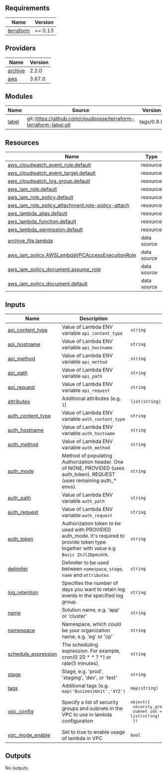 <!-- markdownlint-disable -->
## Requirements

| Name | Version |
|------|---------|
| <a name="requirement_terraform"></a> [terraform](#requirement\_terraform) | >= 0.13 |

## Providers

| Name | Version |
|------|---------|
| <a name="provider_archive"></a> [archive](#provider\_archive) | 2.2.0 |
| <a name="provider_aws"></a> [aws](#provider\_aws) | 3.67.0 |

## Modules

| Name | Source | Version |
|------|--------|---------|
| <a name="module_label"></a> [label](#module\_label) | git::https://github.com/cloudposse/terraform-terraform-label.git | tags/0.8.0 |

## Resources

| Name | Type |
|------|------|
| [aws_cloudwatch_event_rule.default](https://registry.terraform.io/providers/hashicorp/aws/latest/docs/resources/cloudwatch_event_rule) | resource |
| [aws_cloudwatch_event_target.default](https://registry.terraform.io/providers/hashicorp/aws/latest/docs/resources/cloudwatch_event_target) | resource |
| [aws_cloudwatch_log_group.default](https://registry.terraform.io/providers/hashicorp/aws/latest/docs/resources/cloudwatch_log_group) | resource |
| [aws_iam_role.default](https://registry.terraform.io/providers/hashicorp/aws/latest/docs/resources/iam_role) | resource |
| [aws_iam_role_policy.default](https://registry.terraform.io/providers/hashicorp/aws/latest/docs/resources/iam_role_policy) | resource |
| [aws_iam_role_policy_attachment.role-policy-attach](https://registry.terraform.io/providers/hashicorp/aws/latest/docs/resources/iam_role_policy_attachment) | resource |
| [aws_lambda_alias.default](https://registry.terraform.io/providers/hashicorp/aws/latest/docs/resources/lambda_alias) | resource |
| [aws_lambda_function.default](https://registry.terraform.io/providers/hashicorp/aws/latest/docs/resources/lambda_function) | resource |
| [aws_lambda_permission.default](https://registry.terraform.io/providers/hashicorp/aws/latest/docs/resources/lambda_permission) | resource |
| [archive_file.lambda](https://registry.terraform.io/providers/hashicorp/archive/latest/docs/data-sources/file) | data source |
| [aws_iam_policy.AWSLambdaVPCAccessExecutionRole](https://registry.terraform.io/providers/hashicorp/aws/latest/docs/data-sources/iam_policy) | data source |
| [aws_iam_policy_document.assume_role](https://registry.terraform.io/providers/hashicorp/aws/latest/docs/data-sources/iam_policy_document) | data source |
| [aws_iam_policy_document.default](https://registry.terraform.io/providers/hashicorp/aws/latest/docs/data-sources/iam_policy_document) | data source |

## Inputs

| Name | Description | Type | Default | Required |
|------|-------------|------|---------|:--------:|
| <a name="input_api_content_type"></a> [api\_content\_type](#input\_api\_content\_type) | Value of Lambda ENV variable `api_content_type` | `string` | n/a | yes |
| <a name="input_api_hostname"></a> [api\_hostname](#input\_api\_hostname) | Value of Lambda ENV variable `api_hostname` | `string` | n/a | yes |
| <a name="input_api_method"></a> [api\_method](#input\_api\_method) | Value of Lambda ENV variable `api_method` | `string` | n/a | yes |
| <a name="input_api_path"></a> [api\_path](#input\_api\_path) | Value of Lambda ENV variable `api_path` | `string` | n/a | yes |
| <a name="input_api_request"></a> [api\_request](#input\_api\_request) | Value of Lambda ENV variable `api_request` | `string` | n/a | yes |
| <a name="input_attributes"></a> [attributes](#input\_attributes) | Additional attributes (e.g. `1`) | `list(string)` | `[]` | no |
| <a name="input_auth_content_type"></a> [auth\_content\_type](#input\_auth\_content\_type) | Value of Lambda ENV variable `auth_content_type` | `string` | `"application/x-www-form-urlencoded"` | no |
| <a name="input_auth_hostname"></a> [auth\_hostname](#input\_auth\_hostname) | Value of Lambda ENV variable `auth_hostname` | `string` | `""` | no |
| <a name="input_auth_method"></a> [auth\_method](#input\_auth\_method) | Value of Lambda ENV variable `auth_method` | `string` | `"POST"` | no |
| <a name="input_auth_mode"></a> [auth\_mode](#input\_auth\_mode) | Method of populating Authorization header. One of NONE, PROVIDED (uses auth\_token), REQUEST (uses remaining auth\_* envs). | `string` | n/a | yes |
| <a name="input_auth_path"></a> [auth\_path](#input\_auth\_path) | Value of Lambda ENV variable `auth_path` | `string` | `""` | no |
| <a name="input_auth_request"></a> [auth\_request](#input\_auth\_request) | Value of Lambda ENV variable `auth_request` | `string` | `""` | no |
| <a name="input_auth_token"></a> [auth\_token](#input\_auth\_token) | Authorization token to be used with PROVIDED auth\_mode. It's required to provide token type together with value e.g `Basic ZnJlZDpmcmVk`. | `string` | `""` | no |
| <a name="input_delimiter"></a> [delimiter](#input\_delimiter) | Delimiter to be used between `namespace`, `stage`, `name` and `attributes` | `string` | `"-"` | no |
| <a name="input_log_retention"></a> [log\_retention](#input\_log\_retention) | Specifies the number of days you want to retain log events in the specified log group. | `string` | `"7"` | no |
| <a name="input_name"></a> [name](#input\_name) | Solution name, e.g. 'app' or 'cluster' | `string` | `"app"` | no |
| <a name="input_namespace"></a> [namespace](#input\_namespace) | Namespace, which could be your organization name, e.g. 'eg' or 'cp' | `string` | n/a | yes |
| <a name="input_schedule_expression"></a> [schedule\_expression](#input\_schedule\_expression) | The scheduling expression. For example, cron(0 20 * * ? *) or rate(5 minutes). | `string` | `"cron(0 1 1/1 * ? *)"` | no |
| <a name="input_stage"></a> [stage](#input\_stage) | Stage, e.g. 'prod', 'staging', 'dev', or 'test' | `string` | n/a | yes |
| <a name="input_tags"></a> [tags](#input\_tags) | Additional tags (e.g. `map('BusinessUnit','XYZ')` | `map(string)` | `{}` | no |
| <a name="input_vpc_config"></a> [vpc\_config](#input\_vpc\_config) | Specify a list of security groups and subnets in the VPC to use in lambda configuration | <pre>object({<br>    security_group_ids = list(string)<br>    subnet_ids         = list(string)<br>  })</pre> | <pre>{<br>  "security_group_ids": [],<br>  "subnet_ids": []<br>}</pre> | no |
| <a name="input_vpc_mode_enable"></a> [vpc\_mode\_enable](#input\_vpc\_mode\_enable) | Set to true to enable usage of lambda in VPC | `bool` | `false` | no |

## Outputs

No outputs.
<!-- markdownlint-restore -->
